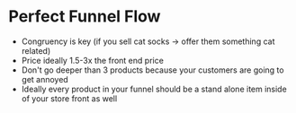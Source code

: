 # Perfect Funnel Flow

* Congruency is key (if you sell cat socks -> offer them something cat related)
* Price ideally 1.5-3x the front end price
* Don't go deeper than 3 products because your customers are going to get annoyed
* Ideally every product in your funnel should be a stand alone item inside of your store front as well
